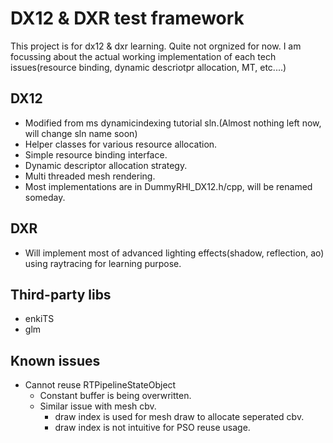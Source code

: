 # DX12 & DXR test framework
This project is for dx12 & dxr learning. Quite not orgnized for now. I am focussing about the actual working implementation of each tech issues(resource binding, dynamic descriotpr allocation, MT, etc....)

## DX12
* Modified from ms dynamicindexing tutorial sln.(Almost nothing left now, will change sln name soon)
* Helper classes for various resource allocation.
* Simple resource binding interface.
* Dynamic descriptor allocation strategy.
* Multi threaded mesh rendering.
* Most implementations are in DummyRHI_DX12.h/cpp, will be renamed someday.

## DXR
* Will implement most of advanced lighting effects(shadow, reflection, ao) using raytracing for learning purpose.

## Third-party libs
* enkiTS
* glm

## Known issues
* Cannot reuse RTPipelineStateObject
	* Constant buffer is being overwritten.
	* Similar issue with mesh cbv.
		* draw index is used for mesh draw to allocate seperated cbv.
		* draw index is not intuitive for PSO reuse usage.